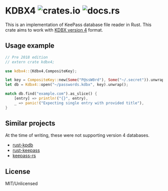 # KDBX4 ![crates.io](https://img.shields.io/crates/v/kdbx4.svg) ![docs.rs](https://docs.rs/kdbx4/badge.svg)

This is an implementation of KeePass database file reader in Rust. This crate aims to work with [KDBX version 4] format.

[KDBX version 4]: https://keepass.info/help/kb/kdbx_4.html

## Usage example

```rust
// Pre 2018 edition
// extern crate kdbx4;

use kdbx4::{Kdbx4,CompositeKey};

let key = CompositeKey::new(Some("P@ssW0rd"), Some("~/.secret")).unwrap();
let db = Kdbx4::open("~/passwords.kdbx", key).unwrap();

match db.find("example.com").as_slice() {
    [entry] => println!("{}", entry),
    _ => panic!("Expecting single entry with provided title"),
}
```

## Similar projects

At the time of writing, these were not supporting version 4 databases.

- [rust-kpdb](https://github.com/sru-systems/rust-kpdb)
- [rust-keepass](https://github.com/raymontag/rust-keepass)
- [keepass-rs](https://github.com/sseemayer/keepass-rs)

## License

MIT/Unlicensed
